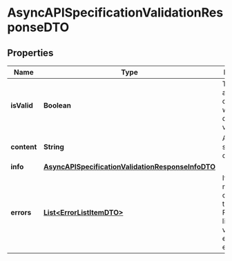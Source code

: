 

# AsyncAPISpecificationValidationResponseDTO

## Properties

Name | Type | Description | Notes
------------ | ------------- | ------------- | -------------
**isValid** | **Boolean** | This attribute declares whether this definition is valid or not. | 
**content** | **String** | AsyncAPI specification content |  [optional]
**info** | [**AsyncAPISpecificationValidationResponseInfoDTO**](AsyncAPISpecificationValidationResponseInfoDTO.md) |  |  [optional]
**errors** | [**List&lt;ErrorListItemDTO&gt;**](ErrorListItemDTO.md) | If there are more than one error list them out. For example, list out validation error by each field. |  [optional]



